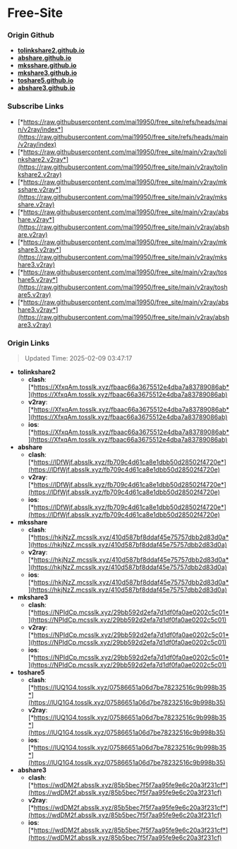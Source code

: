 # Free-Site

### Origin Github

- [**tolinkshare2.github.io**](https://github.com/tolinkshare2/tolinkshare2.github.io)
- [**abshare.github.io**](https://github.com/abshare/abshare.github.io)
- [**mksshare.github.io**](https://github.com/mksshare/mksshare.github.io)
- [**mkshare3.github.io**](https://github.com/mkshare3/mkshare3.github.io)
- [**toshare5.github.io**](https://github.com/toshare5/toshare5.github.io)
- [**abshare3.github.io**](https://github.com/abshare3/abshare3.github.io)

### Subscribe Links

- [*https://raw.githubusercontent.com/mai19950/free_site/refs/heads/main/v2ray/index*](https://raw.githubusercontent.com/mai19950/free_site/refs/heads/main/v2ray/index)
- [*https://raw.githubusercontent.com/mai19950/free_site/main/v2ray/tolinkshare2.v2ray*](https://raw.githubusercontent.com/mai19950/free_site/main/v2ray/tolinkshare2.v2ray)
- [*https://raw.githubusercontent.com/mai19950/free_site/main/v2ray/mksshare.v2ray*](https://raw.githubusercontent.com/mai19950/free_site/main/v2ray/mksshare.v2ray)
- [*https://raw.githubusercontent.com/mai19950/free_site/main/v2ray/abshare.v2ray*](https://raw.githubusercontent.com/mai19950/free_site/main/v2ray/abshare.v2ray)
- [*https://raw.githubusercontent.com/mai19950/free_site/main/v2ray/mkshare3.v2ray*](https://raw.githubusercontent.com/mai19950/free_site/main/v2ray/mkshare3.v2ray)
- [*https://raw.githubusercontent.com/mai19950/free_site/main/v2ray/toshare5.v2ray*](https://raw.githubusercontent.com/mai19950/free_site/main/v2ray/toshare5.v2ray)
- [*https://raw.githubusercontent.com/mai19950/free_site/main/v2ray/abshare3.v2ray*](https://raw.githubusercontent.com/mai19950/free_site/main/v2ray/abshare3.v2ray)

### Origin Links

> Updated Time: 2025-02-09 03:47:17

- **tolinkshare2**
  - **clash**: [*https://XfxqAm.tosslk.xyz/fbaac66a3675512e4dba7a83789086ab*](https://XfxqAm.tosslk.xyz/fbaac66a3675512e4dba7a83789086ab)
  - **v2ray**: [*https://XfxqAm.tosslk.xyz/fbaac66a3675512e4dba7a83789086ab*](https://XfxqAm.tosslk.xyz/fbaac66a3675512e4dba7a83789086ab)
  - **ios**: [*https://XfxqAm.tosslk.xyz/fbaac66a3675512e4dba7a83789086ab*](https://XfxqAm.tosslk.xyz/fbaac66a3675512e4dba7a83789086ab)
- **abshare**
  - **clash**: [*https://lDfWjf.absslk.xyz/fb709c4d61ca8e1dbb50d28502f4720e*](https://lDfWjf.absslk.xyz/fb709c4d61ca8e1dbb50d28502f4720e)
  - **v2ray**: [*https://lDfWjf.absslk.xyz/fb709c4d61ca8e1dbb50d28502f4720e*](https://lDfWjf.absslk.xyz/fb709c4d61ca8e1dbb50d28502f4720e)
  - **ios**: [*https://lDfWjf.absslk.xyz/fb709c4d61ca8e1dbb50d28502f4720e*](https://lDfWjf.absslk.xyz/fb709c4d61ca8e1dbb50d28502f4720e)
- **mksshare**
  - **clash**: [*https://hkjNzZ.mcsslk.xyz/410d587bf8ddaf45e75757dbb2d83d0a*](https://hkjNzZ.mcsslk.xyz/410d587bf8ddaf45e75757dbb2d83d0a)
  - **v2ray**: [*https://hkjNzZ.mcsslk.xyz/410d587bf8ddaf45e75757dbb2d83d0a*](https://hkjNzZ.mcsslk.xyz/410d587bf8ddaf45e75757dbb2d83d0a)
  - **ios**: [*https://hkjNzZ.mcsslk.xyz/410d587bf8ddaf45e75757dbb2d83d0a*](https://hkjNzZ.mcsslk.xyz/410d587bf8ddaf45e75757dbb2d83d0a)
- **mkshare3**
  - **clash**: [*https://NPIdCp.mcsslk.xyz/29bb592d2efa7d1df0fa0ae0202c5c01*](https://NPIdCp.mcsslk.xyz/29bb592d2efa7d1df0fa0ae0202c5c01)
  - **v2ray**: [*https://NPIdCp.mcsslk.xyz/29bb592d2efa7d1df0fa0ae0202c5c01*](https://NPIdCp.mcsslk.xyz/29bb592d2efa7d1df0fa0ae0202c5c01)
  - **ios**: [*https://NPIdCp.mcsslk.xyz/29bb592d2efa7d1df0fa0ae0202c5c01*](https://NPIdCp.mcsslk.xyz/29bb592d2efa7d1df0fa0ae0202c5c01)
- **toshare5**
  - **clash**: [*https://lUQ1G4.tosslk.xyz/07586651a06d7be78232516c9b998b35*](https://lUQ1G4.tosslk.xyz/07586651a06d7be78232516c9b998b35)
  - **v2ray**: [*https://lUQ1G4.tosslk.xyz/07586651a06d7be78232516c9b998b35*](https://lUQ1G4.tosslk.xyz/07586651a06d7be78232516c9b998b35)
  - **ios**: [*https://lUQ1G4.tosslk.xyz/07586651a06d7be78232516c9b998b35*](https://lUQ1G4.tosslk.xyz/07586651a06d7be78232516c9b998b35)
- **abshare3**
  - **clash**: [*https://wdDM2f.absslk.xyz/85b5bec7f5f7aa95fe9e6c20a3f231cf*](https://wdDM2f.absslk.xyz/85b5bec7f5f7aa95fe9e6c20a3f231cf)
  - **v2ray**: [*https://wdDM2f.absslk.xyz/85b5bec7f5f7aa95fe9e6c20a3f231cf*](https://wdDM2f.absslk.xyz/85b5bec7f5f7aa95fe9e6c20a3f231cf)
  - **ios**: [*https://wdDM2f.absslk.xyz/85b5bec7f5f7aa95fe9e6c20a3f231cf*](https://wdDM2f.absslk.xyz/85b5bec7f5f7aa95fe9e6c20a3f231cf)
